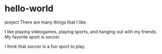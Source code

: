 # hello-world
project
There are many things that I like.

I like playing videogames, playing sports, and hanging out with my friends.
My favorite sport is soccer.

I think that soccer is a fun sport to play.
